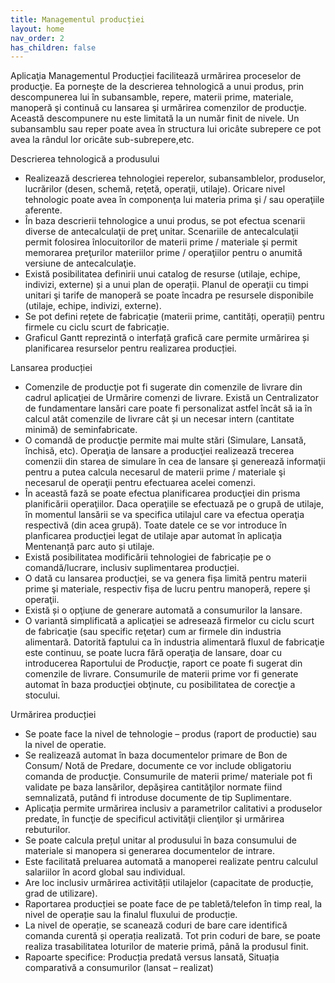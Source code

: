 ```yaml
---
title: Managementul producției
layout: home
nav_order: 2
has_children: false
---
```


Aplicaţia Managementul Producției facilitează urmărirea proceselor de producţie. Ea porneşte de la descrierea tehnologică a unui produs, prin descompunerea lui în subansamble, repere, materii prime, materiale, manoperă şi continuă cu lansarea şi urmărirea comenzilor de producţie. Această descompunere nu este limitată la un număr finit de nivele. Un subansamblu sau reper poate avea în structura lui oricâte subrepere ce pot avea la rândul lor oricâte sub-subrepere,etc.

Descrierea tehnologică a produsului  
- Realizează descrierea tehnologiei reperelor, subansamblelor, produselor, lucrărilor (desen, schemă, reţetă, operaţii, utilaje). Oricare nivel tehnologic poate avea în componenţa lui materia prima şi / sau operaţiile aferente.
- În baza descrierii tehnologice a unui produs, se pot efectua scenarii diverse de antecalculaţii de preţ unitar. Scenariile de antecalculaţii permit folosirea înlocuitorilor de materii prime / materiale şi permit memorarea preţurilor materiilor prime / operaţiilor pentru o anumită versiune de antecalculaţie.
- Există posibilitatea definirii unui catalog de resurse (utilaje, echipe, indivizi, externe) și a unui plan de operații. Planul de operaţii cu timpi unitari şi tarife de manoperă se poate încadra pe resursele disponibile (utilaje, echipe, indivizi, externe).
- Se pot defini rețete de fabricație (materii prime, cantități, operații) pentru firmele cu ciclu scurt de fabricație.
- Graficul Gantt reprezintă o interfață grafică care permite urmărirea și planificarea resurselor pentru realizarea producției.

Lansarea producției
- Comenzile de producţie pot fi sugerate din comenzile de livrare din cadrul aplicaţiei de Urmărire comenzi de livrare. Există un Centralizator de fundamentare lansări care poate fi personalizat astfel încât să ia în calcul atât comenzile de livrare cât și un necesar intern (cantitate minimă) de seminfabricate.
- O comandă de producţie permite mai multe stări (Simulare, Lansată, închisă, etc). Operaţia de lansare a producţiei realizează trecerea comenzii din starea de simulare în cea de lansare şi generează informaţii pentru a putea calcula necesarul de materii prime / materiale şi necesarul de operaţii pentru efectuarea acelei comenzi.
- În această fază se poate efectua planificarea producţiei din prisma planificării operaţiilor. Daca operaţiile se efectuază pe o grupă de utilaje, în momentul lansării se va specifica utilajul care va efectua operaţia respectivă (din acea grupă). Toate datele ce se vor introduce în planficarea producţiei legat de utilaje apar automat în aplicaţia Mentenanță parc auto și utilaje.
- Există posibilitatea modificării tehnologiei de fabricație pe o comandă/lucrare, inclusiv suplimentarea producției.
- O dată cu lansarea producţiei, se va genera fișa limită pentru materii prime şi materiale, respectiv fișa de lucru pentru manoperă, repere şi operaţii.
- Există și o opţiune de generare automată a consumurilor la lansare.
- O variantă simplificată a aplicaţiei se adresează firmelor cu ciclu scurt de fabricaţie (sau specific reţetar) cum ar firmele din industria alimentară. Datorită faptului ca în industria alimentară fluxul de fabricaţie este continuu, se poate lucra fără operaţia de lansare, doar cu introducerea Raportului de Producţie, raport ce poate fi sugerat din comenzile de livrare. Consumurile de materii prime vor fi generate automat în baza producţiei obţinute, cu posibilitatea de corecţie a stocului.

Urmărirea producției
- Se poate face la nivel de tehnologie – produs (raport de productie) sau la nivel de operatie.
- Se realizează automat în baza documentelor primare de Bon de Consum/ Notă de Predare, documente ce vor include obligatoriu comanda de producţie. Consumurile de materii prime/ materiale pot fi validate pe baza lansărilor, depăşirea cantităţilor normate fiind semnalizată, putând fi introduse documente de tip Suplimentare.
- Aplicaţia permite urmărirea inclusiv a parametrilor calitativi a produselor predate, în funcţie de specificul activităţii clienţilor şi urmărirea rebuturilor.
- Se poate calcula prețul unitar al produsului în baza consumului de materiale si manopera si generarea documentelor de intrare.
- Este facilitată preluarea automată a manoperei realizate pentru calculul salariilor în acord global sau individual.
- Are loc inclusiv urmărirea activității utilajelor (capacitate de producție, grad de utilizare).
- Raportarea producției se poate face de pe tabletă/telefon în timp real, la nivel de operație sau la finalul fluxului de producție.
- La nivel de operație, se scanează coduri de bare care identifică comanda curentă și operația realizată. Tot prin coduri de bare, se poate realiza trasabilitatea loturilor de materie primă, până la produsul finit.
- Rapoarte specifice: Producția predată versus lansată, Situația comparativă a consumurilor (lansat – realizat)
